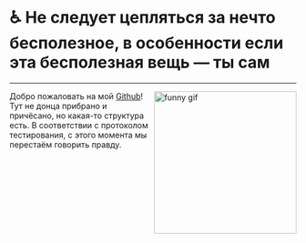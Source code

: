 
# :wheelchair: Не следует цепляться за нечто бесполезное, в особенности если эта бесполезная вещь — ты сам

---

<div class="pull-left"><img src="https://media.giphy.com/media/qgQUggAC3Pfv687qPC/giphy.gif" height=250 alt="funny gif" align="right"/></div>

Добро пожаловать на мой <a href="https://static.wikia.nocookie.net/dota2_ru_gamepedia/images/b/ba/Pud_shitwiz_01_ru.mp3" target="_blank">Github</a>! Тут не донца прибрано и причёсано, но какая-то структура есть. В соответствии с протоколом тестирования, с этого момента мы перестаём говорить правду.

<i class="fa fa-play rounded hollow cursor" onclick="!this.firstChild.paused?this.firstChild.pause():this.firstChild.play();">
  <audio>
    <source src="https://static.wikia.nocookie.net/dota2_ru_gamepedia/images/b/ba/Pud_shitwiz_01_ru.mp3" type="audio/mp3">
  </audio>
</i>
